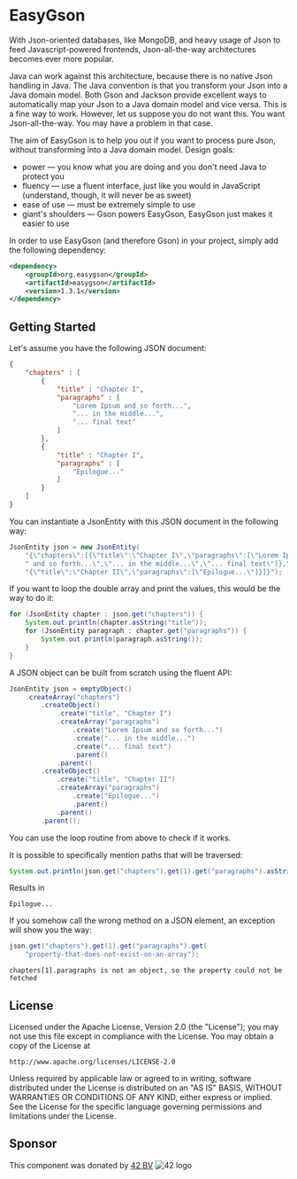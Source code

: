 EasyGson
========
With Json-oriented databases, like MongoDB, and heavy usage of Json to feed Javascript-powered frontends, Json-all-the-way architectures becomes ever more popular.

Java can work against this architecture, because there is no native Json handling in Java. The Java convention is that you transform your Json into a Java domain model. Both Gson and Jackson provide excellent ways to automatically map your Json to a Java domain model and vice versa. This is a fine way to work. However, let us suppose you do not want this. You want Json-all-the-way. You may have a problem in that case.

The aim of EasyGson is to help you out if you want to process pure Json, without transforming into a Java domain model. Design goals:

* power — you know what you are doing and you don't need Java to protect you
* fluency — use a fluent interface, just like you would in JavaScript (understand, though, it will never be as sweet)
* ease of use — must be extremely simple to use
* giant's shoulders — Gson powers EasyGson, EasyGson just makes it easier to use

In order to use EasyGson (and therefore Gson) in your project, simply add the following dependency:

```xml
<dependency>
    <groupId>org.easygson</groupId>
    <artifactId>easygson</artifactId>
    <version>1.3.1</version>
</dependency>
```

Getting Started
---------------
Let's assume you have the following JSON document:
```json
{
    "chapters" : [
        {
            "title" : "Chapter I",
            "paragraphs" : [
                "Lorem Ipsum and so forth...",
                "... in the middle...",
                "... final text"
            ]
        },
        {
            "title" : "Chapter I",
            "paragraphs" : [
                "Epilogue..."
            ]
        }
    ]
}
```

You can instantiate a JsonEntity with this JSON document in the following way:
```java
JsonEntity json = new JsonEntity(
    "{\"chapters\":[{\"title\":\"Chapter I\",\"paragraphs\":[\"Lorem Ipsum"+
    " and so forth...\",\"... in the middle...\",\"... final text\"]},"+
    "{\"title\":\"Chapter II\",\"paragraphs\":[\"Epilogue...\"]}]}");
```

If you want to loop the double array and print the values, this would be the way to do it:
```java
for (JsonEntity chapter : json.get("chapters")) {
    System.out.println(chapter.asString("title"));
    for (JsonEntity paragraph : chapter.get("paragraphs")) {
        System.out.println(paragraph.asString());
    }
}
```

A JSON object can be built from scratch using the fluent API:
```java
JsonEntity json = emptyObject()
    .createArray("chapters")
        .createObject()
            .create("title", "Chapter I")
            .createArray("paragraphs")
                .create("Lorem Ipsum and so forth...")
                .create("... in the middle...")
                .create("... final text")
                .parent()
            .parent()
        .createObject()
            .create("title", "Chapter II")
            .createArray("paragraphs")
                .create("Epilogue...")
                .parent()
            .parent()
        .parent();
```

You can use the loop routine from above to check if it works.

It is possible to specifically mention paths that will be traversed:
```java
System.out.println(json.get("chapters").get(1).get("paragraphs").asString(0));
```

Results in
```text
Epilogue...
```

If you somehow call the wrong method on a JSON element, an exception will show you the way:
```java
json.get("chapters").get(1).get("paragraphs").get(
    "property-that-does-not-exist-on-an-array");
```

```text
chapters[1].paragraphs is not an object, so the property could not be fetched
```


License
-------
   Licensed under the Apache License, Version 2.0 (the "License");
   you may not use this file except in compliance with the License.
   You may obtain a copy of the License at

	http://www.apache.org/licenses/LICENSE-2.0

   Unless required by applicable law or agreed to in writing, software
   distributed under the License is distributed on an "AS IS" BASIS,
   WITHOUT WARRANTIES OR CONDITIONS OF ANY KIND, either express or implied.
   See the License for the specific language governing permissions and
   limitations under the License.

Sponsor
-------
This component was donated by [42 BV](http://www.42.nl) ![42 logo](http://www.42.nl/images/42-54x59.png "42")